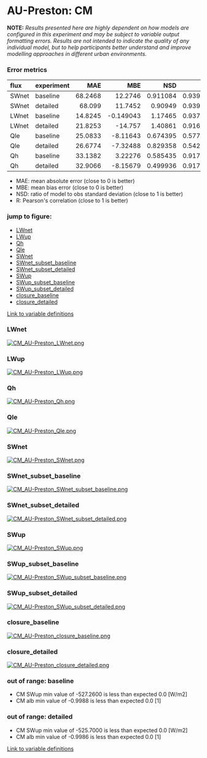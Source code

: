 # AU-Preston: CM

**NOTE:** *Results presented here are highly dependent on how models are configured in this experiment and may be subject to variable output formatting errors. Results are not intended to indicate the quality of any individual model, but to help participants better understand and improve modelling approaches in different urban environments.*

### Error metrics

| flux   | experiment   |     MAE |        MBE |      NSD |        R |     NMAE |
|:-------|:-------------|--------:|-----------:|---------:|---------:|---------:|
| SWnet  | baseline     | 68.2468 |  12.2746   | 0.911084 | 0.939294 | 0.23507  |
| SWnet  | detailed     | 68.099  |  11.7452   | 0.90949  | 0.939294 | 0.234561 |
| LWnet  | baseline     | 14.8245 |  -0.149043 | 1.17465  | 0.937762 | 0.209644 |
| LWnet  | detailed     | 21.8253 | -14.757    | 1.40861  | 0.916984 | 0.308647 |
| Qle    | baseline     | 25.0833 |  -8.11643  | 0.674395 | 0.577435 | 0.759701 |
| Qle    | detailed     | 26.6774 |  -7.32488  | 0.829358 | 0.542259 | 0.807983 |
| Qh     | baseline     | 33.1382 |   3.22276  | 0.585435 | 0.917409 | 0.887798 |
| Qh     | detailed     | 32.9066 |  -8.15679  | 0.499936 | 0.917306 | 0.881593 |

 - MAE: mean absolute error (close to 0 is better)
 - MBE: mean bias error (close to 0 is better)
 - NSD: ratio of model to obs standard deviation (close to 1 is better)
 - R: Pearson's correlation (close to 1 is better)

### jump to figure:
 - [LWnet](#lwnet)
 - [LWup](#lwup)
 - [Qh](#qh)
 - [Qle](#qle)
 - [SWnet](#swnet)
 - [SWnet_subset_baseline](#swnet_subset_baseline)
 - [SWnet_subset_detailed](#swnet_subset_detailed)
 - [SWup](#swup)
 - [SWup_subset_baseline](#swup_subset_baseline)
 - [SWup_subset_detailed](#swup_subset_detailed)
 - [closure_baseline](#closure_baseline)
 - [closure_detailed](#closure_detailed)

[Link to variable definitions](../modelattrs/variable_definitions.md)

### <a name="lwnet"></a>LWnet
[![CM_AU-Preston_LWnet.png](CM_AU-Preston_LWnet.png)](CM_AU-Preston_LWnet.png)

### <a name="lwup"></a>LWup
[![CM_AU-Preston_LWup.png](CM_AU-Preston_LWup.png)](CM_AU-Preston_LWup.png)

### <a name="qh"></a>Qh
[![CM_AU-Preston_Qh.png](CM_AU-Preston_Qh.png)](CM_AU-Preston_Qh.png)

### <a name="qle"></a>Qle
[![CM_AU-Preston_Qle.png](CM_AU-Preston_Qle.png)](CM_AU-Preston_Qle.png)

### <a name="swnet"></a>SWnet
[![CM_AU-Preston_SWnet.png](CM_AU-Preston_SWnet.png)](CM_AU-Preston_SWnet.png)

### <a name="swnet_subset_baseline"></a>SWnet_subset_baseline
[![CM_AU-Preston_SWnet_subset_baseline.png](CM_AU-Preston_SWnet_subset_baseline.png)](CM_AU-Preston_SWnet_subset_baseline.png)

### <a name="swnet_subset_detailed"></a>SWnet_subset_detailed
[![CM_AU-Preston_SWnet_subset_detailed.png](CM_AU-Preston_SWnet_subset_detailed.png)](CM_AU-Preston_SWnet_subset_detailed.png)

### <a name="swup"></a>SWup
[![CM_AU-Preston_SWup.png](CM_AU-Preston_SWup.png)](CM_AU-Preston_SWup.png)

### <a name="swup_subset_baseline"></a>SWup_subset_baseline
[![CM_AU-Preston_SWup_subset_baseline.png](CM_AU-Preston_SWup_subset_baseline.png)](CM_AU-Preston_SWup_subset_baseline.png)

### <a name="swup_subset_detailed"></a>SWup_subset_detailed
[![CM_AU-Preston_SWup_subset_detailed.png](CM_AU-Preston_SWup_subset_detailed.png)](CM_AU-Preston_SWup_subset_detailed.png)

### <a name="closure_baseline"></a>closure_baseline
[![CM_AU-Preston_closure_baseline.png](CM_AU-Preston_closure_baseline.png)](CM_AU-Preston_closure_baseline.png)

### <a name="closure_detailed"></a>closure_detailed
[![CM_AU-Preston_closure_detailed.png](CM_AU-Preston_closure_detailed.png)](CM_AU-Preston_closure_detailed.png)

### out of range: baseline

 - CM SWup min value of -527.2600 is less than expected 0.0 [W/m2]
 - CM alb min value of -0.9988 is less than expected 0.0 [1]

### out of range: detailed

 - CM SWup min value of -525.7000 is less than expected 0.0 [W/m2]
 - CM alb min value of -0.9986 is less than expected 0.0 [1]


[Link to variable definitions](../modelattrs/variable_definitions.md)

